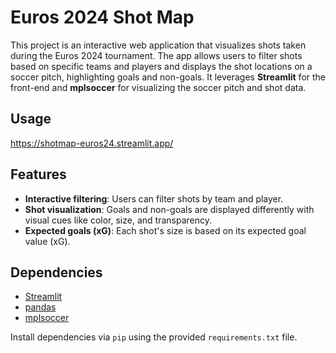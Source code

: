 # Euros 2024 Shot Map

This project is an interactive web application that visualizes shots taken during the Euros 2024 tournament. The app allows users to filter shots based on specific teams and players and displays the shot locations on a soccer pitch, highlighting goals and non-goals. It leverages **Streamlit** for the front-end and **mplsoccer** for visualizing the soccer pitch and shot data.

## Usage
https://shotmap-euros24.streamlit.app/

## Features
- **Interactive filtering**: Users can filter shots by team and player.
- **Shot visualization**: Goals and non-goals are displayed differently with visual cues like color, size, and transparency.
- **Expected goals (xG)**: Each shot's size is based on its expected goal value (xG).

## Dependencies
- [Streamlit](https://streamlit.io/)
- [pandas](https://pandas.pydata.org/)
- [mplsoccer](https://mplsoccer.readthedocs.io/)

Install dependencies via `pip` using the provided `requirements.txt` file.

